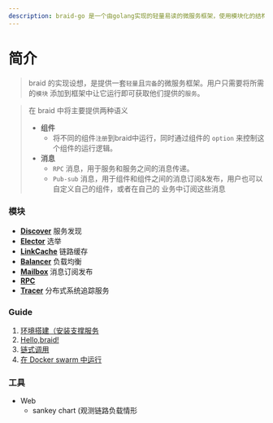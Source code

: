```yaml
---
description: braid-go 是一个由golang实现的轻量易读的微服务框架，使用模块化的结构编写，以及提供统一的消息模型。
---
```


# 简介

> braid 的实现设想，是提供一套`轻量`且`完备`的微服务框架。用户只需要将所需的`模块` 添加到框架中让它运行即可获取他们提供的`服务`。

> 在 braid 中将主要提供两种语义
>
> * **组件**
>    * 将不同的组件`注册`到braid中运行，同时通过组件的 `option` 来控制这个组件的运行逻辑。
> * **消息**
>    *  `RPC` 消息，用于服务和服务之间的消息传递。
>    *  `Pub-sub` 消息，用于组件和组件之间的消息订阅&发布，用户也可以自定义自己的组件，或者在自己的 业务中订阅这些消息



### 模块
* [**Discover**](../modules/discover.md) 服务发现
* [**Elector**](../modules/elector.md) 选举
* [**LinkCache**](../modules/linkcache.md) 链路缓存
* [**Balancer**](../modules/balancer.md) 负载均衡
* [**Mailbox**](../modules/mailbox.md) 消息订阅发布
* [**RPC**](../modules/rpc.md)
* [**Tracer**](../modules/tracer.md) 分布式系统追踪服务

 
### Guide
1. [环境搭建（安装支撑服务](../guide/环境搭建.md)
2. [Hello,braid!](../guide/hello_braid.md)
3. [链式调用](../guide/链式调用.md)
4. [在 Docker swarm 中运行](../guide/docker-swarm.md)


### 工具
* Web
  * sankey chart (观测链路负载情形